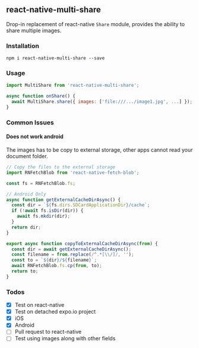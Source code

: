 ## react-native-multi-share

Drop-in replacement of react-native `Share` module, provides the ability to share multiple images.

### Installation

```
npm i react-native-multi-share --save
```

### Usage

```javascript
import MultiShare from 'react-native-multi-share';

async function onShare() {
  await MultiShare.share({ images: ['file:///.../image1.jpg', ...] });
}
```

### Common Issues

#### Does not work android

The images has to be copy to external storage, other apps cannot read your document folder.

```js
// Copy the files to the external storage
import RNFetchBlob from 'react-native-fetch-blob';

const fs = RNFetchBlob.fs;

// Android Only
async function getExternalCacheDirAsync() {
  const dir = `${fs.dirs.SDCardApplicationDir}/cache`;
  if (!await fs.isDir(dir)) {
    await fs.mkdir(dir);
  }
  return dir;
}

export async function copyToExternalCacheDirAsync(from) {
  const dir = await getExternalCacheDirAsync();
  const filename = from.replace(/^.*[\\/]/, '');
  const to = `${dir}/${filename}`;
  await RNFetchBlob.fs.cp(from, to);
  return to;
}

```

### Todos

- [x] Test on react-native
- [x] Test on detached expo.io project
- [x] iOS
- [x] Android
- [ ] Pull request to react-native
- [ ] Test using images along with other fields

